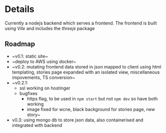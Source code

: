 # Details

Currently a nodejs backend which serves a frontend. The frontend is built using _Vite_ and includes the _threejs_ package

## Roadmap

- ~v0.1: static site~
- ~deploy to AWS using docker~
- ~v0.2: mutating frontend data stored in json mapped to client using html
  templating, stories page expanded with an isolated view, miscellaneous
  impovements, TS conversion~
- ~v0.2.1:
  - ssl working on hostinger
  - bugfixes
    - https flag, to be used in `npm start` but not `npm dev` so have both working
    - image fixed for wcne, black background for stories page, new story~
- v0.3: using mongo db to store json data, also containerised and integrated
  with backend
